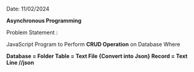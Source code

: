 Date: 11/02/2024

**Asynchronous Programming**

Problem Statement : 

JavaScript Program to Perform **CRUD Operation** on Database Where

**Database = Folder
Table = Text File {Convert into Json}
Record = Text Line //json**
